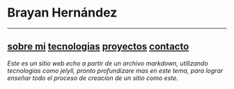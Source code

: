# Brayan Hernández
-------

[sobre mi](#) [tecnologias](#) [proyectos](#) [contacto](#)
-------

*Este es un sitio web echo a partir de un archivo markdown, utilizando tecnologias como jelyll, pronto profundizare mas en este tema, para lograr enseñar todo el proceso de creacion de un sitio como este.*
